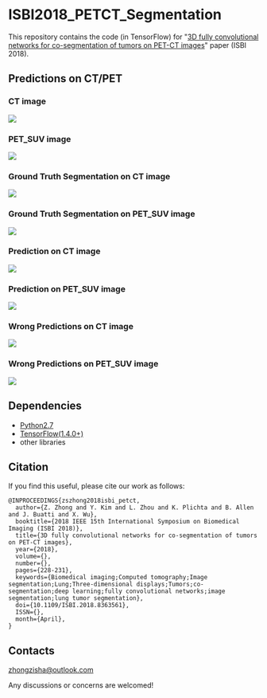 # ISBI2018_PETCT_Segmentation

This repository contains the code (in TensorFlow) for "[3D fully convolutional networks for co-segmentation of tumors on PET-CT images](https://ieeexplore.ieee.org/abstract/document/8363561/)" paper (ISBI 2018). 

## Predictions on CT/PET

### CT image

<img align="center" src="https://github.com/zhongzisha/ISBI2018_PETCT_Segmentation/raw/master/CT.PNG">

### PET_SUV image

<img align="center" src="https://github.com/zhongzisha/ISBI2018_PETCT_Segmentation/raw/master/PET_SUV.PNG">

### Ground Truth Segmentation on CT image

<img align="center" src="https://github.com/zhongzisha/ISBI2018_PETCT_Segmentation/blob/master/CT_Ground%20Truth.PNG">

### Ground Truth Segmentation on PET_SUV image

<img align="center" src="https://github.com/zhongzisha/ISBI2018_PETCT_Segmentation/blob/master/PET_Ground%20Truth.PNG">

### Prediction on CT image

<img align="center" src="https://github.com/zhongzisha/ISBI2018_PETCT_Segmentation/blob/master/Prediction_CT.PNG">

### Prediction on PET_SUV image

<img align="center" src="https://github.com/zhongzisha/ISBI2018_PETCT_Segmentation/blob/master/Prediction_PET.PNG">

### Wrong Predictions on CT image

<img align="center" src="https://github.com/zhongzisha/ISBI2018_PETCT_Segmentation/blob/master/Prediction_CT_Wrong.PNG">

### Wrong Predictions on PET_SUV image

<img align="center" src="https://github.com/zhongzisha/ISBI2018_PETCT_Segmentation/blob/master/Prediction_PET_Wrong.PNG">

## Dependencies

- [Python2.7](https://www.python.org/downloads/)
- [TensorFlow(1.4.0+)](http://www.tensorflow.org)
- other libraries

## Citation

If you find this useful, please cite our work as follows:

```
@INPROCEEDINGS{zszhong2018isbi_petct,
  author={Z. Zhong and Y. Kim and L. Zhou and K. Plichta and B. Allen and J. Buatti and X. Wu},
  booktitle={2018 IEEE 15th International Symposium on Biomedical Imaging (ISBI 2018)},
  title={3D fully convolutional networks for co-segmentation of tumors on PET-CT images},
  year={2018},
  volume={},
  number={},
  pages={228-231},
  keywords={Biomedical imaging;Computed tomography;Image segmentation;Lung;Three-dimensional displays;Tumors;co-segmentation;deep learning;fully convolutional networks;image segmentation;lung tumor segmentation},
  doi={10.1109/ISBI.2018.8363561},
  ISSN={},
  month={April},
}
```

## Contacts
zhongzisha@outlook.com

Any discussions or concerns are welcomed!
